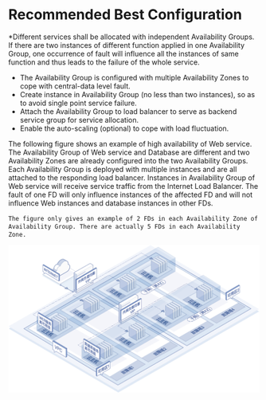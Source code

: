 # Recommended Best Configuration

*Different services shall be allocated with independent Availability Groups. If there are two instances of different function applied in one Availability Group, one occurrence of fault will influence all the instances of same function and thus leads to the failure of the whole service.
* The Availability Group is configured with multiple Availability Zones to cope with central-data level fault.
* Create instance in Availability Group (no less than two instances), so as to avoid single point service failure.
* Attach the Availability Group to load balancer to serve as backend service group for service allocation.
* Enable the auto-scaling (optional) to cope with load fluctuation.

The following figure shows an example of high availability of Web service. The Availability Group of Web service and Database are different and two Availability Zones are already configured into the two Availability Groups. Each Availability Group is deployed with multiple instances and are all attached to the responding load balancer. Instances in Availability Group of Web service will receive service traffic from the Internet Load Balancer. The fault of one FD will only influence instances of the affected FD and will not influence Web instances and database instances in other FDs.

	The figure only gives an example of 2 FDs in each Availability Zone of Availability Group. There are actually 5 FDs in each Availability Zone.

![](../../../../image/ag/scenarios1.png)
